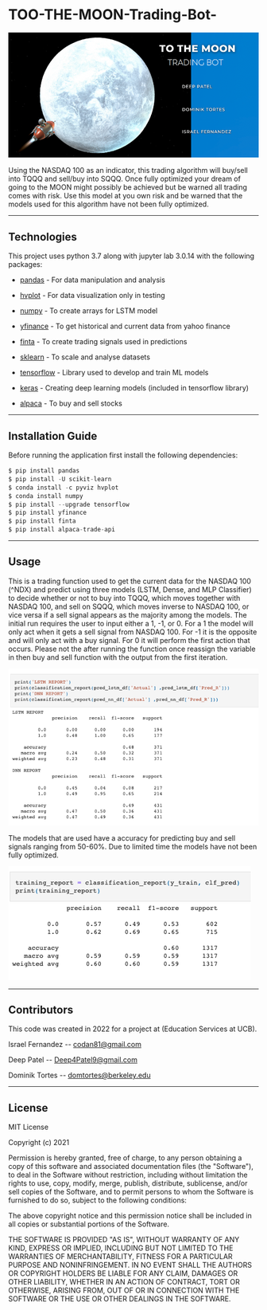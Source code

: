 # TOO-THE-MOON-Trading-Bot-



![to_the_moon](images/to_the_moon.jpg)



Using the NASDAQ 100 as an indicator, this trading algorithm will buy/sell into TQQQ and sell/buy into SQQQ. Once fully optimized your dream of going to the MOON might possibly be achieved but be warned all trading comes with risk. Use this model at you own risk and be warned that the models used for this algorithm have not been fully optimized.

---
## Technologies

This project uses python 3.7 along with jupyter lab 3.0.14 with the following packages:


* [pandas](https://github.com/pandas-dev/pandas) - For data manipulation and analysis

* [hvplot](https://hvplot.holoviz.org/) - For data visualization only in testing

* [numpy](https://numpy.org/) - To create arrays for LSTM model

* [yfinance](https://pypi.org/project/yfinance/) - To get historical and current data from yahoo finance

* [finta](https://github.com/peerchemist/finta) - To create trading signals used in predictions

* [sklearn](https://scikit-learn.org/stable/) - To scale and analyse datasets

* [tensorflow](https://www.tensorflow.org/) - Library used to develop and train ML models

* [keras](https://keras.io/) - Creating deep learning models (included in tensorflow library)

* [alpaca](https://pypi.org/project/alpaca-trade-api/) - To buy and sell stocks

---
## Installation Guide

Before running the application first install the following dependencies:

```python
$ pip install pandas
$ pip install -U scikit-learn
$ conda install -c pyviz hvplot
$ conda install numpy
$ pip install --upgrade tensorflow
$ pip install yfinance
$ pip install finta
$ pip install alpaca-trade-api

```

---
## Usage

This is a trading function used to get the current data for the NASDAQ 100 (^NDX) and predict using three models (LSTM, Dense, and MLP Classifier) to decide whether or not to buy into TQQQ, which moves together with NASDAQ 100, and sell on SQQQ, which moves inverse to NASDAQ 100, or vice versa if a sell signal appears as the majority among the models. The initial run requires the user to input either a 1, -1, or 0. For a 1 the model will only act when it gets a sell signal from NASDAQ 100. For -1 it is the opposite and will only act with a buy signal. For 0 it will perform the first action that occurs. Please not the after running the function once reassign the variable in then buy and sell function with the output from the first iteration.

![to_the_moon](images/LSTM_dnn.jpg)


The models that are used have a accuracy for predicting buy and sell signals ranging from 50-60%. Due to limited time the models have not been fully optimized. 

![to_the_moon](images/MLP_report.jpg)


---
## Contributors
This code was created in 2022 for a project at (Education Services at UCB). 

Israel Fernandez -- codan81@gmail.com

Deep Patel -- Deep4Patel9@gmail.com

Dominik Tortes -- domtortes@berkeley.edu

---
## License
MIT License

Copyright (c) 2021  

Permission is hereby granted, free of charge, to any person obtaining a copy
of this software and associated documentation files (the "Software"), to deal
in the Software without restriction, including without limitation the rights
to use, copy, modify, merge, publish, distribute, sublicense, and/or sell
copies of the Software, and to permit persons to whom the Software is
furnished to do so, subject to the following conditions:

The above copyright notice and this permission notice shall be included in all
copies or substantial portions of the Software.

THE SOFTWARE IS PROVIDED "AS IS", WITHOUT WARRANTY OF ANY KIND, EXPRESS OR
IMPLIED, INCLUDING BUT NOT LIMITED TO THE WARRANTIES OF MERCHANTABILITY,
FITNESS FOR A PARTICULAR PURPOSE AND NONINFRINGEMENT. IN NO EVENT SHALL THE
AUTHORS OR COPYRIGHT HOLDERS BE LIABLE FOR ANY CLAIM, DAMAGES OR OTHER
LIABILITY, WHETHER IN AN ACTION OF CONTRACT, TORT OR OTHERWISE, ARISING FROM,
OUT OF OR IN CONNECTION WITH THE SOFTWARE OR THE USE OR OTHER DEALINGS IN THE
SOFTWARE.
